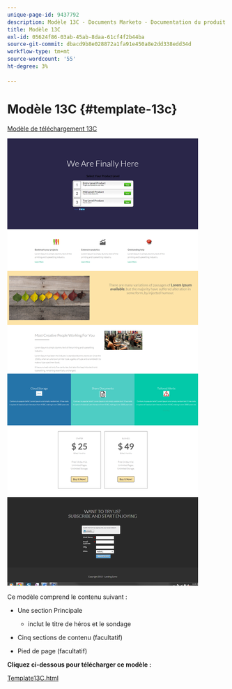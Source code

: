 ```yaml
---
unique-page-id: 9437792
description: Modèle 13C - Documents Marketo - Documentation du produit
title: Modèle 13C
exl-id: 05624f86-03ab-45ab-8daa-61cf4f2b44ba
source-git-commit: dbacd9b8e028872a1fa91e450a8e2dd338edd34d
workflow-type: tm+mt
source-wordcount: '55'
ht-degree: 3%

---
```


# Modèle 13C {#template-13c}

[Modèle de téléchargement 13C](https://experienceleague.adobe.com/landing/marketo/lp-templates/template-13c.html)

![](assets/image2015-8-11-11-3a45-3a44.png)

Ce modèle comprend le contenu suivant :

* Une section Principale

   * inclut le titre de héros et le sondage

* Cinq sections de contenu (facultatif)
* Pied de page (facultatif)

**Cliquez ci-dessous pour télécharger ce modèle :**

[Template13C.html](https://experienceleague.adobe.com/landing/marketo/lp-templates/template-13c.html)
